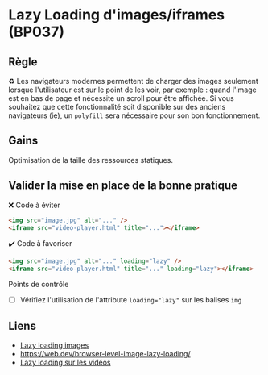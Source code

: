 # Lazy Loading d'images/iframes (BP037)

## Règle

:recycle: Les navigateurs modernes permettent de charger des images seulement lorsque l'utilisateur est sur le point de les voir, par exemple : quand l'image est en bas de page et nécessite un scroll pour être affichée.
Si vous souhaitez que cette fonctionnalité soit disponible sur des anciens navigateurs (ie), un `polyfill` sera nécessaire pour son bon fonctionnement.

## Gains

Optimisation de la taille des ressources statiques.

## Valider la mise en place de la bonne pratique

:x: Code à éviter

```html
<img src="image.jpg" alt="..." />
<iframe src="video-player.html" title="..."></iframe>
```

:heavy_check_mark: Code à favoriser

```html
<img src="image.jpg" alt="..." loading="lazy" />
<iframe src="video-player.html" title="..." loading="lazy"></iframe>
```

Points de contrôle

- [ ] Vérifiez l'utilisation de l'attribute `loading="lazy"` sur les balises `img`

## Liens

- [Lazy loading images](https://developer.mozilla.org/en-US/docs/Web/Performance/Lazy_loading#images_and_iframes)
- https://web.dev/browser-level-image-lazy-loading/
- [Lazy loading sur les vidéos](https://web.dev/lazy-loading-video/)


